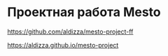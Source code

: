 # Проектная работа Mesto

https://github.com/aldizza/mesto-project-ff

https://aldizza.github.io/mesto-project

